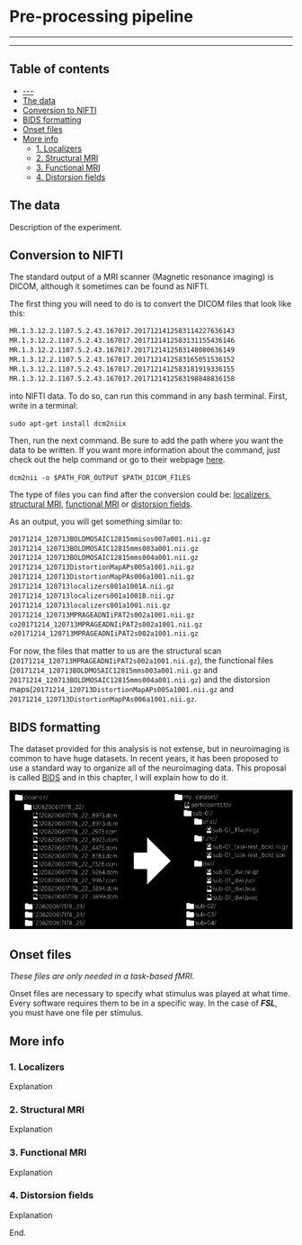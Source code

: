 # Pre-processing pipeline <!-- omit in toc -->
---
---

## Table of contents <!-- omit in toc -->

- [---](#)
- [The data](#the-data)
- [Conversion to NIFTI](#conversion-to-nifti)
- [BIDS formatting](#bids-formatting)
- [Onset files](#onset-files)
- [More info](#more-info)
  - [1. Localizers](#1-localizers)
  - [2. Structural MRI](#2-structural-mri)
  - [3. Functional MRI](#3-functional-mri)
  - [4. Distorsion fields](#4-distorsion-fields)
  
## The data

Description of the experiment.

## Conversion to NIFTI

The standard output of a MRI scanner (Magnetic resonance imaging) is DICOM, although it sometimes can be found as NIFTI.

The first thing you will need to do is to convert the DICOM files that look like this:

``` bash
MR.1.3.12.2.1107.5.2.43.167017.2017121412583114227636143
MR.1.3.12.2.1107.5.2.43.167017.2017121412583131155436146
MR.1.3.12.2.1107.5.2.43.167017.2017121412583148080636149
MR.1.3.12.2.1107.5.2.43.167017.2017121412583165051536152
MR.1.3.12.2.1107.5.2.43.167017.2017121412583181919336155
MR.1.3.12.2.1107.5.2.43.167017.2017121412583198848836158
```

into NIFTI data. To do so, can run this command in any bash terminal.
First, write in a terminal:

`sudo apt-get install dcm2niix`

Then, run the next command. Be sure to add the path where you want the data to be written. If you want more information about the command, just check out the help command or go to their webpage [here](https://github.com/rordenlab/dcm2niix).

`dcm2nii -o $PATH_FOR_OUTPUT $PATH_DICOM_FILES`

The type of files you can find after the conversion could be: [localizers](#1-localizers), [structural MRI](#2-structural-mri), [functional MRI](#3-functional-mri) or [distorsion fields](#4-distorsion-fields).

As an output, you will get something similar to:

``` bash
20171214_120713BOLDMOSAIC12815mmisos007a001.nii.gz
20171214_120713BOLDMOSAIC12815mms003a001.nii.gz
20171214_120713BOLDMOSAIC12815mms004a001.nii.gz
20171214_120713DistortionMapAPs005a1001.nii.gz
20171214_120713DistortionMapPAs006a1001.nii.gz
20171214_120713localizers001a1001A.nii.gz
20171214_120713localizers001a1001B.nii.gz
20171214_120713localizers001a1001.nii.gz
20171214_120713MPRAGEADNIiPAT2s002a1001.nii.gz
co20171214_120713MPRAGEADNIiPAT2s002a1001.nii.gz
o20171214_120713MPRAGEADNIiPAT2s002a1001.nii.gz
```

For now, the files that matter to us are the structural scan (`20171214_120713MPRAGEADNIiPAT2s002a1001.nii.gz`), the functional files (`20171214_120713BOLDMOSAIC12815mms003a001.nii.gz` and `20171214_120713BOLDMOSAIC12815mms004a001.nii.gz`) and the distorsion maps(`20171214_120713DistortionMapAPs005a1001.nii.gz` and `20171214_120713DistortionMapPAs006a1001.nii.gz`.

## BIDS formatting

The dataset provided for this analysis is not extense, but in neuroimaging is common to have huge datasets. In recent years, it has been proposed to use a standard way to organize all of the neuroimaging data. This proposal is called [BIDS](https://bids.neuroimaging.io/) and in this chapter, I will explain how to do it.

![alt text](https://raw.githubusercontent.com/ZaidaEMtzMo/how2fMRI/master/Media/Figure1.png "BIDS formatting example. As found in <https://bids.neuroimaging.io/>")

## Onset files

*These files are only needed in a task-based fMRI.*

Onset files are necessary to specify what stimulus was played at what time. Every software requires them to be in a specific way. In the case of **_FSL_**, you must have one file per stimulus.

## More info

### 1. Localizers

Explanation

### 2. Structural MRI

Explanation

### 3. Functional MRI

Explanation

### 4. Distorsion fields

Explanation

End.
